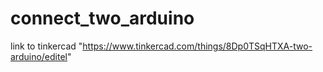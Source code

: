 # connect_two_arduino

link to tinkercad "https://www.tinkercad.com/things/8Dp0TSqHTXA-two-arduino/editel"
